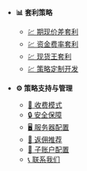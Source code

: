 - **📊 套利策略**
  - [💹 期现价差套利](期现价差套利系统.md)
  - [💹 资金费率套利](资金费率套利系统.md)
  - [💹 现货王套利](现货王套利系统.md)
  - [💹 策略定制开发](策略定制开发.md)


- **⚙️ 策略支持与管理**
  - [💼 收费模式](收费模式.md)
  - [🔒 安全保障](安全保障.md)
  - [🖥️ 服务器配置](服务器.md)
  - [💸 返佣推荐](返佣推荐.md)
  - [🔑 子账户配置](子账户配置.md)
  - [📞 联系我们](联系方式.md)